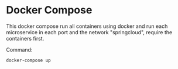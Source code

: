 
# Docker Compose

This docker compose run all containers using docker and run each microservice in each port and the network "springcloud", require the containers first.

Command:

```
docker-compose up
```



